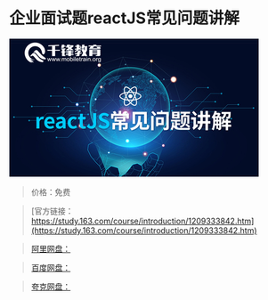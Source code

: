 # 企业面试题reactJS常见问题讲解

![img](../../../assets/study163/free/a5f616afce0e49e39d26877e77ae921a.jpg)

> 价格：免费

> [官方链接：https://study.163.com/course/introduction/1209333842.htm](https://study.163.com/course/introduction/1209333842.htm)

> [阿里网盘：]()

> [百度网盘：]()

> [夸克网盘：]()
